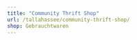```yaml
---
title: "Community Thrift Shop"
url: /tallahassee/community-thrift-shop/
shop: Gebrauchtwaren
---
```

